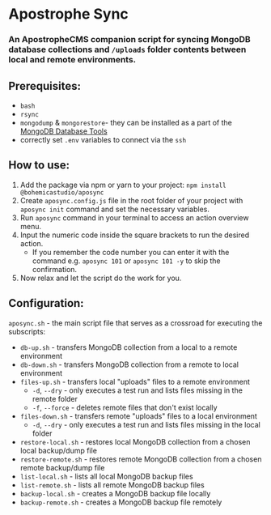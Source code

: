 # Apostrophe Sync

### An ApostropheCMS companion script for syncing MongoDB database collections and `/uploads` folder contents between local and remote environments.

## Prerequisites:
- `bash`
- `rsync`
- `mongodump` & `mongorestore`- they can be installed as a part of the [MongoDB Database Tools](https://www.mongodb.com/docs/database-tools/installation/installation/)
- correctly set `.env` variables to connect via the `ssh`

## How to use:

1. Add the package via npm or yarn to your project: `npm install @bohemicastudio/aposync`
2. Create `aposync.config.js` file in the root folder of your project with `aposync init` command and set the necessary variables.
3. Run `aposync` command in your terminal to access an action overview menu.
4. Input the numeric code inside the square brackets to run the desired action.
   - If you remember the code number you can enter it with the command e.g. `aposync 101` or `aposync 101 -y` to skip the confirmation.
5. Now relax and let the script do the work for you.

## Configuration:

`aposync.sh` - the main script file that serves as a crossroad for executing the subscripts:
- `db-up.sh` - transfers MongoDB collection from a local to a remote environment
- `db-down.sh` - transfers MongoDB collection from a remote to local environment
- `files-up.sh` - transfers local "uploads" files to a remote environment
  - `-d`, `--dry` - only executes a test run and lists files missing in the remote folder
  - `-f`, `--force` - deletes remote files that don't exist locally
- `files-down.sh` - transfers remote "uploads" files to a local environment
  - `-d`, `--dry` - only executes a test run and lists files missing in the local folder
- `restore-local.sh` - restores local MongoDB collection from a chosen local backup/dump file 
- `restore-remote.sh` - restores remote MongoDB collection from a chosen remote backup/dump file
- `list-local.sh` - lists all local MongoDB backup files
- `list-remote.sh` - lists all remote MongoDB backup files
- `backup-local.sh` - creates a MongoDB backup file locally
- `backup-remote.sh` - creates a MongoDB backup file remotely
